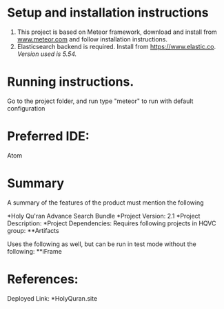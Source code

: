 # Setup and installation instructions

1. This project is based on Meteor framework, download and install from
www.meteor.com and follow installation instructions.
1. Elasticsearch backend is required. Install from https://www.elastic.co.  
*Version used is 5.54.*

# Running instructions.

Go to the project folder, and run type "meteor" to run with default configuration


# Preferred IDE:
Atom


# Summary
A summary of the features of the product must mention the following

*Holy Qu'ran Advance Search Bundle
*Project Version: 2.1
*Project Description:
*Project Dependencies:
 Requires following projects in HQVC group:
**Artifacts

 Uses the following as well, but can be run in test mode without the following:
**iFrame


# References:

Deployed Link:
*HolyQuran.site
